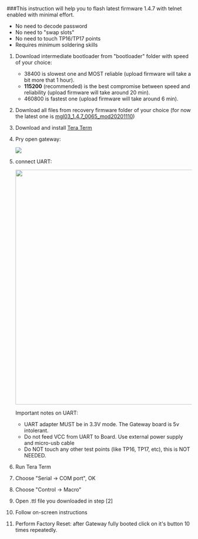 ###This instruction will help you to flash latest firmware 1.4.7 with telnet enabled with minimal effort.
* No need to decode password
* No need to "swap slots"
* No need to touch TP16/TP17 points
* Requires minimum soldering skills

1. Download intermediate bootloader from "bootloader" folder with speed of your choice: 
    * 38400 is slowest one and MOST reliable (upload firmware will take a bit more that 1 hour).
    * **115200** (recommended) is the best compromise between speed and reliability (upload firmware will take around 20 min).
    * 460800 is fastest one (upload firmware will take around 6 min). 
1. Download all files from recovery firmware folder of your choice (for now the latest one is [mgl03_1.4.7_0065_mod20201110](https://github.com/serrj-sv/lumi.gateway.mgl03/tree/main/uart_recovery/mgl03_1.4.7_0065_mod20201110))
1. Download and install [Tera Term](https://ttssh2.osdn.jp/index.html.en)
1. Pry open gateway:

   <img src=https://user-images.githubusercontent.com/511909/98269111-6da8b980-1f9e-11eb-82ef-d435a900edf1.jpg>

1. connect UART:

   <img src="https://user-images.githubusercontent.com/511909/98268507-a8f6b880-1f9d-11eb-80f6-3ae2bee27c5e.png" width="640">

    Important notes on UART:
    * UART adapter MUST be in 3.3V mode. The Gateway board is 5v intolerant.
    * Do not feed VCC from UART to Board. Use external power supply and micro-usb cable
    * Do NOT touch any other test points (like TP16, TP17, etc), this is NOT NEEDED. 

1. Run Tera Term
1. Choose "Serial -> COM port", OK
1. Choose "Control -> Macro"
1. Open .ttl file you downloaded in step [2] 
1. Follow on-screen instructions
1. Perform Factory Reset: after Gateway fully booted click on it's button 10 times repeatedly.

